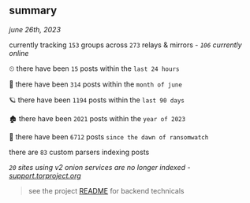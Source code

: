 
## summary
_june 26th, 2023_

currently tracking `153` groups across `273` relays & mirrors - _`106` currently online_

⏲ there have been `15` posts within the `last 24 hours`

🦈 there have been `314` posts within the `month of june`

🪐 there have been `1194` posts within the `last 90 days`

🏚 there have been `2021` posts within the `year of 2023`

🦕 there have been `6712` posts `since the dawn of ransomwatch`

there are `83` custom parsers indexing posts

_`20` sites using v2 onion services are no longer indexed - [support.torproject.org](https://support.torproject.org/onionservices/v2-deprecation/)_

> see the project [README](https://github.com/joshhighet/ransomwatch#ransomwatch--) for backend technicals
